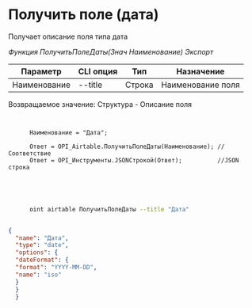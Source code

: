 ﻿---
sidebar_position: 7
---

# Получить поле (дата)
 Получает описание поля типа дата


*Функция ПолучитьПолеДаты(Знач Наименование) Экспорт*

  | Параметр | CLI опция | Тип | Назначение |
  |-|-|-|-|
  | Наименование | --title | Строка | Наименование поля |

  
  Возвращаемое значение:   Структура -  Описание поля

```bsl title="Пример кода"
	
      
      Наименование = "Дата";
      
      Ответ = OPI_Airtable.ПолучитьПолеДаты(Наименование); //Соответствие
      Ответ = OPI_Инструменты.JSONСтрокой(Ответ);          //JSON строка
      
    
	
```

```sh title="Пример команды CLI"
    
      oint airtable ПолучитьПолеДаты --title "Дата"


```


```json title="Результат"

{
  "name": "Дата",
  "type": "date",
  "options": {
  "dateFormat": {
  "format": "YYYY-MM-DD",
  "name": "iso"
  }
  }
  }

```
